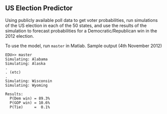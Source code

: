 ## US Election Predictor

Using publicly available poll data to get voter probabilities, run simulations of the US election in each of the 50 states, and use the results of the simulation to forecast probabilities for a Democratic/Republican win in the 2012 election.

To use the model, run `master` in Matlab. Sample output (4th November 2012)

    EDU>> master
    Simulating: Alabama
    Simulating: Alaska
    .
    . (etc)
    .
    Simulating: Wisconsin
    Simulating: Wyoming

    Results:
      P(Dem win) = 89.3%
      P(GOP win) = 10.6%
      P(Tie)     =  0.1%


